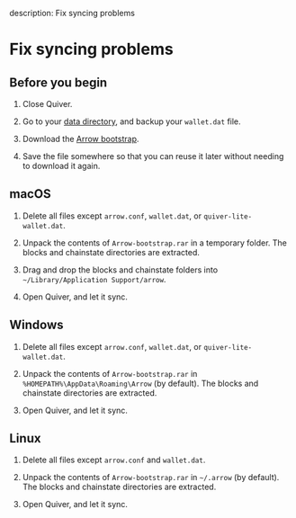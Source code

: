 description: Fix syncing problems
<!--- END of page meta data -->

# Fix syncing problems

## Before you begin

1. Close Quiver.

1. Go to your [data directory](find-data-dir.md), and backup your `wallet.dat` file.

1. Download the [Arrow bootstrap](http://explorer.arrowchain.io/Arrow-bootstrap.rar).

1. Save the file somewhere so that you can reuse it later without needing to download it again.

## macOS

1. Delete all files except `arrow.conf`, `wallet.dat`, or `quiver-lite-wallet.dat`.

1. Unpack the contents of `Arrow-bootstrap.rar` in a temporary folder. The blocks and chainstate directories are extracted.

1. Drag and drop the blocks and chainstate folders into `~/Library/Application Support/arrow`.

1. Open Quiver, and let it sync.

## Windows

1. Delete all files except `arrow.conf`, `wallet.dat`, or `quiver-lite-wallet.dat`.

1. Unpack the contents of `Arrow-bootstrap.rar` in `%HOMEPATH%\AppData\Roaming\Arrow` (by default). The blocks and chainstate directories are extracted.

1. Open Quiver, and let it sync.

## Linux

1. Delete all files except `arrow.conf` and `wallet.dat`.

1. Unpack the contents of `Arrow-bootstrap.rar` in `~/.arrow` (by default). The blocks and chainstate directories are extracted.

1. Open Quiver, and let it sync.

